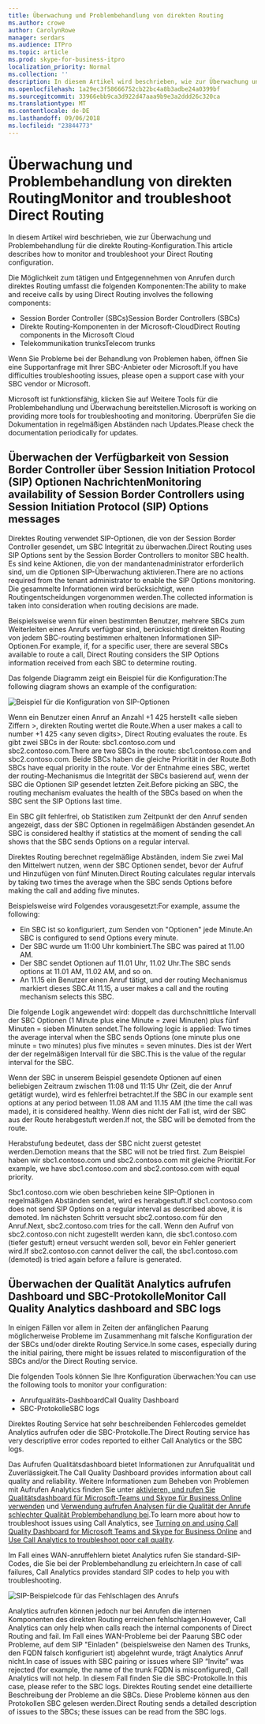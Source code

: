 ```yaml
---
title: Überwachung und Problembehandlung von direkten Routing
ms.author: crowe
author: CarolynRowe
manager: serdars
ms.audience: ITPro
ms.topic: article
ms.prod: skype-for-business-itpro
localization_priority: Normal
ms.collection: ''
description: In diesem Artikel wird beschrieben, wie zur Überwachung und Problembehandlung für die direkte Routing-Konfiguration.
ms.openlocfilehash: 1a29ec3f58666752cb22bc4a8b3adbe24a0399bf
ms.sourcegitcommit: 33966ebb9ca3d922d47aaa9b9e3a2ddd26c320ca
ms.translationtype: MT
ms.contentlocale: de-DE
ms.lasthandoff: 09/06/2018
ms.locfileid: "23844773"
---
```

# <a name="monitor-and-troubleshoot-direct-routing"></a><span data-ttu-id="4b995-103">Überwachung und Problembehandlung von direkten Routing</span><span class="sxs-lookup"><span data-stu-id="4b995-103">Monitor and troubleshoot Direct Routing</span></span>

<span data-ttu-id="4b995-104">In diesem Artikel wird beschrieben, wie zur Überwachung und Problembehandlung für die direkte Routing-Konfiguration.</span><span class="sxs-lookup"><span data-stu-id="4b995-104">This article describes how to monitor and troubleshoot your Direct Routing configuration.</span></span> 

<span data-ttu-id="4b995-105">Die Möglichkeit zum tätigen und Entgegennehmen von Anrufen durch direktes Routing umfasst die folgenden Komponenten:</span><span class="sxs-lookup"><span data-stu-id="4b995-105">The ability to make and receive calls by using Direct Routing involves the following components:</span></span> 

- <span data-ttu-id="4b995-106">Session Border Controller (SBCs)</span><span class="sxs-lookup"><span data-stu-id="4b995-106">Session Border Controllers (SBCs)</span></span> 
- <span data-ttu-id="4b995-107">Direkte Routing-Komponenten in der Microsoft-Cloud</span><span class="sxs-lookup"><span data-stu-id="4b995-107">Direct Routing components in the Microsoft Cloud</span></span> 
- <span data-ttu-id="4b995-108">Telekommunikation trunks</span><span class="sxs-lookup"><span data-stu-id="4b995-108">Telecom trunks</span></span> 

<span data-ttu-id="4b995-109">Wenn Sie Probleme bei der Behandlung von Problemen haben, öffnen Sie eine Supportanfrage mit Ihrer SBC-Anbieter oder Microsoft.</span><span class="sxs-lookup"><span data-stu-id="4b995-109">If you have difficulties troubleshooting issues, please open a support case with your SBC vendor or Microsoft.</span></span> 

<span data-ttu-id="4b995-110">Microsoft ist funktionsfähig, klicken Sie auf Weitere Tools für die Problembehandlung und Überwachung bereitstellen.</span><span class="sxs-lookup"><span data-stu-id="4b995-110">Microsoft is working on providing more tools for troubleshooting and monitoring.</span></span> <span data-ttu-id="4b995-111">Überprüfen Sie die Dokumentation in regelmäßigen Abständen nach Updates.</span><span class="sxs-lookup"><span data-stu-id="4b995-111">Please check the documentation periodically for updates.</span></span> 

## <a name="monitoring-availability-of-session-border-controllers-using-session-initiation-protocol-sip-options-messages"></a><span data-ttu-id="4b995-112">Überwachen der Verfügbarkeit von Session Border Controller über Session Initiation Protocol (SIP) Optionen Nachrichten</span><span class="sxs-lookup"><span data-stu-id="4b995-112">Monitoring availability of Session Border Controllers using Session Initiation Protocol (SIP) Options messages</span></span>

<span data-ttu-id="4b995-113">Direktes Routing verwendet SIP-Optionen, die von der Session Border Controller gesendet, um SBC Integrität zu überwachen.</span><span class="sxs-lookup"><span data-stu-id="4b995-113">Direct Routing uses SIP Options sent by the Session Border Controllers to monitor SBC health.</span></span> <span data-ttu-id="4b995-114">Es sind keine Aktionen, die von der mandantenadministrator erforderlich sind, um die Optionen SIP-Überwachung aktivieren.</span><span class="sxs-lookup"><span data-stu-id="4b995-114">There are no actions required from the tenant administrator to enable the SIP Options monitoring.</span></span> <span data-ttu-id="4b995-115">Die gesammelte Informationen wird berücksichtigt, wenn Routingentscheidungen vorgenommen werden.</span><span class="sxs-lookup"><span data-stu-id="4b995-115">The collected information is taken into consideration when routing decisions are made.</span></span> 

<span data-ttu-id="4b995-116">Beispielsweise wenn für einen bestimmten Benutzer, mehrere SBCs zum Weiterleiten eines Anrufs verfügbar sind, berücksichtigt direkten Routing von jedem SBC-routing bestimmen erhaltenen Informationen SIP-Optionen.</span><span class="sxs-lookup"><span data-stu-id="4b995-116">For example, if, for a specific user, there are several SBCs available to route a call, Direct Routing considers the SIP Options information received from each SBC to determine routing.</span></span> 

<span data-ttu-id="4b995-117">Das folgende Diagramm zeigt ein Beispiel für die Konfiguration:</span><span class="sxs-lookup"><span data-stu-id="4b995-117">The following diagram shows an example of the configuration:</span></span> 

![Beispiel für die Konfiguration von SIP-Optionen](media/sip-options-config-example.png)

<span data-ttu-id="4b995-119">Wenn ein Benutzer einen Anruf an Anzahl +1 425 herstellt \<alle sieben Ziffern >, direkten Routing wertet die Route.</span><span class="sxs-lookup"><span data-stu-id="4b995-119">When a user makes a call to number +1 425 \<any seven digits>, Direct Routing evaluates the route.</span></span> <span data-ttu-id="4b995-120">Es gibt zwei SBCs in der Route: sbc1.contoso.com und sbc2.contoso.com.</span><span class="sxs-lookup"><span data-stu-id="4b995-120">There are two SBCs in the route: sbc1.contoso.com and sbc2.contoso.com.</span></span> <span data-ttu-id="4b995-121">Beide SBCs haben die gleiche Priorität in der Route.</span><span class="sxs-lookup"><span data-stu-id="4b995-121">Both SBCs have equal priority in the route.</span></span> <span data-ttu-id="4b995-122">Vor der Entnahme eines SBC, wertet der routing-Mechanismus die Integrität der SBCs basierend auf, wenn der SBC die Optionen SIP gesendet letzten Zeit.</span><span class="sxs-lookup"><span data-stu-id="4b995-122">Before picking an SBC, the routing mechanism evaluates the health of the SBCs based on when the SBC sent the SIP Options last time.</span></span> 

<span data-ttu-id="4b995-123">Ein SBC gilt fehlerfrei, ob Statistiken zum Zeitpunkt der den Anruf senden angezeigt, dass der SBC Optionen in regelmäßigen Abständen gesendet.</span><span class="sxs-lookup"><span data-stu-id="4b995-123">An SBC is considered healthy if statistics at the moment of sending the call shows that the SBC sends Options on a regular interval.</span></span>  

<span data-ttu-id="4b995-124">Direktes Routing berechnet regelmäßige Abständen, indem Sie zwei Mal den Mittelwert nutzen, wenn der SBC Optionen sendet, bevor der Aufruf und Hinzufügen von fünf Minuten.</span><span class="sxs-lookup"><span data-stu-id="4b995-124">Direct Routing calculates regular intervals by taking two times the average when the SBC sends Options before making the call and adding five minutes.</span></span> 

<span data-ttu-id="4b995-125">Beispielsweise wird Folgendes vorausgesetzt:</span><span class="sxs-lookup"><span data-stu-id="4b995-125">For example, assume the following:</span></span> 

- <span data-ttu-id="4b995-126">Ein SBC ist so konfiguriert, zum Senden von "Optionen" jede Minute.</span><span class="sxs-lookup"><span data-stu-id="4b995-126">An SBC is configured to send Options every minute.</span></span> 
- <span data-ttu-id="4b995-127">Der SBC wurde um 11:00 Uhr kombiniert.</span><span class="sxs-lookup"><span data-stu-id="4b995-127">The SBC was paired at 11.00 AM.</span></span>  
- <span data-ttu-id="4b995-128">Der SBC sendet Optionen auf 11.01 Uhr, 11.02 Uhr.</span><span class="sxs-lookup"><span data-stu-id="4b995-128">The SBC sends options at 11.01 AM, 11.02 AM, and so on.</span></span>  
- <span data-ttu-id="4b995-129">An 11.15 ein Benutzer einen Anruf tätigt, und der routing Mechanismus markiert dieses SBC.</span><span class="sxs-lookup"><span data-stu-id="4b995-129">At 11.15, a user makes a call and the routing mechanism selects this SBC.</span></span> 

<span data-ttu-id="4b995-130">Die folgende Logik angewendet wird: doppelt das durchschnittliche Intervall der SBC Optionen (1 Minute plus eine Minute = zwei Minuten) plus fünf Minuten = sieben Minuten sendet.</span><span class="sxs-lookup"><span data-stu-id="4b995-130">The following logic is applied: Two times the average interval when the SBC sends Options (one minute plus one minute = two minutes) plus five minutes = seven minutes.</span></span> <span data-ttu-id="4b995-131">Dies ist der Wert der der regelmäßigen Intervall für die SBC.</span><span class="sxs-lookup"><span data-stu-id="4b995-131">This is the value of the regular interval for the SBC.</span></span>
 
<span data-ttu-id="4b995-132">Wenn der SBC in unserem Beispiel gesendete Optionen auf einen beliebigen Zeitraum zwischen 11:08 und 11:15 Uhr (Zeit, die der Anruf getätigt wurde), wird es fehlerfrei betrachtet.</span><span class="sxs-lookup"><span data-stu-id="4b995-132">If the SBC in our example sent options at any period between 11.08 AM and 11.15 AM (the time the call was made), it is considered healthy.</span></span> <span data-ttu-id="4b995-133">Wenn dies nicht der Fall ist, wird der SBC aus der Route herabgestuft werden.</span><span class="sxs-lookup"><span data-stu-id="4b995-133">If not, the SBC will be demoted from the route.</span></span> 

<span data-ttu-id="4b995-134">Herabstufung bedeutet, dass der SBC nicht zuerst getestet werden.</span><span class="sxs-lookup"><span data-stu-id="4b995-134">Demotion means that the SBC will not be tried first.</span></span> <span data-ttu-id="4b995-135">Zum Beispiel haben wir sbc1.contoso.com und sbc2.contoso.com mit gleiche Priorität.</span><span class="sxs-lookup"><span data-stu-id="4b995-135">For example, we have sbc1.contoso.com and sbc2.contoso.com with equal priority.</span></span>  

<span data-ttu-id="4b995-136">Sbc1.contoso.com wie oben beschrieben keine SIP-Optionen in regelmäßigen Abständen sendet, wird es herabgestuft.</span><span class="sxs-lookup"><span data-stu-id="4b995-136">If sbc1.contoso.com does not send SIP Options on a regular interval as described above, it is demoted.</span></span> <span data-ttu-id="4b995-137">Im nächsten Schritt versucht sbc2.contoso.com für den Anruf.</span><span class="sxs-lookup"><span data-stu-id="4b995-137">Next, sbc2.contoso.com tries for the call.</span></span> <span data-ttu-id="4b995-138">Wenn den Aufruf von sbc2.contoso.con nicht zugestellt werden kann, die sbc1.contoso.com (tiefer gestuft) erneut versucht werden soll, bevor ein Fehler generiert wird.</span><span class="sxs-lookup"><span data-stu-id="4b995-138">If sbc2.contoso.con cannot deliver the call, the sbc1.contoso.com (demoted) is tried again before a failure is generated.</span></span> 

## <a name="monitor-call-quality-analytics-dashboard-and-sbc-logs"></a><span data-ttu-id="4b995-139">Überwachen der Qualität Analytics aufrufen Dashboard und SBC-Protokolle</span><span class="sxs-lookup"><span data-stu-id="4b995-139">Monitor Call Quality Analytics dashboard and SBC logs</span></span> 
 
<span data-ttu-id="4b995-140">In einigen Fällen vor allem in Zeiten der anfänglichen Paarung möglicherweise Probleme im Zusammenhang mit falsche Konfiguration der der SBCs und/oder direkte Routing Service.</span><span class="sxs-lookup"><span data-stu-id="4b995-140">In some cases, especially during the initial pairing, there might be issues related to misconfiguration of the SBCs and/or the Direct Routing service.</span></span> 

<span data-ttu-id="4b995-141">Die folgenden Tools können Sie Ihre Konfiguration überwachen:</span><span class="sxs-lookup"><span data-stu-id="4b995-141">You can use the following tools to monitor your configuration:</span></span>  
 
- <span data-ttu-id="4b995-142">Anrufqualitäts-Dashboard</span><span class="sxs-lookup"><span data-stu-id="4b995-142">Call Quality Dashboard</span></span> 
- <span data-ttu-id="4b995-143">SBC-Protokolle</span><span class="sxs-lookup"><span data-stu-id="4b995-143">SBC logs</span></span> 

<span data-ttu-id="4b995-144">Direktes Routing Service hat sehr beschreibenden Fehlercodes gemeldet Analytics aufrufen oder die SBC-Protokolle.</span><span class="sxs-lookup"><span data-stu-id="4b995-144">The Direct Routing service has very descriptive error codes reported to either Call Analytics or the SBC logs.</span></span> 

<span data-ttu-id="4b995-145">Das Aufrufen Qualitätsdashboard bietet Informationen zur Anrufqualität und Zuverlässigkeit.</span><span class="sxs-lookup"><span data-stu-id="4b995-145">The Call Quality Dashboard provides information about call quality and reliability.</span></span> <span data-ttu-id="4b995-146">Weitere Informationen zum Beheben von Problemen mit Aufrufen Analytics finden Sie unter [aktivieren, und rufen Sie Qualitätsdashboard für Microsoft-Teams und Skype für Business Online verwenden](https://docs.microsoft.com/SkypeForBusiness/using-call-quality-in-your-organization/turning-on-and-using-call-quality-dashboard) und [Verwendung aufrufen Analysen für die Qualität der Anrufe schlechter Qualität Problembehandlung bei](https://docs.microsoft.com/SkypeForBusiness/using-call-quality-in-your-organization/use-call-analytics-to-troubleshoot-poor-call-quality).</span><span class="sxs-lookup"><span data-stu-id="4b995-146">To learn more about how to troubleshoot issues using Call Analytics, see [Turning on and using Call Quality Dashboard for Microsoft Teams and Skype for Business Online](https://docs.microsoft.com/SkypeForBusiness/using-call-quality-in-your-organization/turning-on-and-using-call-quality-dashboard) and [Use Call Analytics to troubleshoot poor call quality](https://docs.microsoft.com/SkypeForBusiness/using-call-quality-in-your-organization/use-call-analytics-to-troubleshoot-poor-call-quality).</span></span> 

<span data-ttu-id="4b995-147">Im Fall eines WAN-anruffehlern bietet Analytics rufen Sie standard-SIP-Codes, die Sie bei der Problembehandlung zu erleichtern.</span><span class="sxs-lookup"><span data-stu-id="4b995-147">In case of call failures, Call Analytics provides standard SIP codes to help you with troubleshooting.</span></span> 

![SIP-Beispielcode für das Fehlschlagen des Anrufs](media/failed-response-code.png)

<span data-ttu-id="4b995-149">Analytics aufrufen können jedoch nur bei Anrufen die internen Komponenten des direkten Routing erreichen fehlschlagen.</span><span class="sxs-lookup"><span data-stu-id="4b995-149">However, Call Analytics can only help when calls reach the internal components of Direct Routing and fail.</span></span> <span data-ttu-id="4b995-150">Im Fall eines WAN-Probleme bei der Paarung SBC oder Probleme, auf dem SIP "Einladen" (beispielsweise den Namen des Trunks, den FQDN falsch konfiguriert ist) abgelehnt wurde, trägt Analytics Anruf nicht.</span><span class="sxs-lookup"><span data-stu-id="4b995-150">In case of issues with SBC pairing or issues where SIP “Invite” was rejected (for example, the name of the trunk FQDN is misconfigured), Call Analytics will not help.</span></span> <span data-ttu-id="4b995-151">In diesem Fall finden Sie die SBC-Protokolle.</span><span class="sxs-lookup"><span data-stu-id="4b995-151">In this case, please refer to the SBC logs.</span></span> <span data-ttu-id="4b995-152">Direktes Routing sendet eine detaillierte Beschreibung der Probleme an die SBCs. Diese Probleme können aus den Protokollen SBC gelesen werden.</span><span class="sxs-lookup"><span data-stu-id="4b995-152">Direct Routing sends a detailed description of issues to the SBCs; these issues can be read from the SBC logs.</span></span> 
